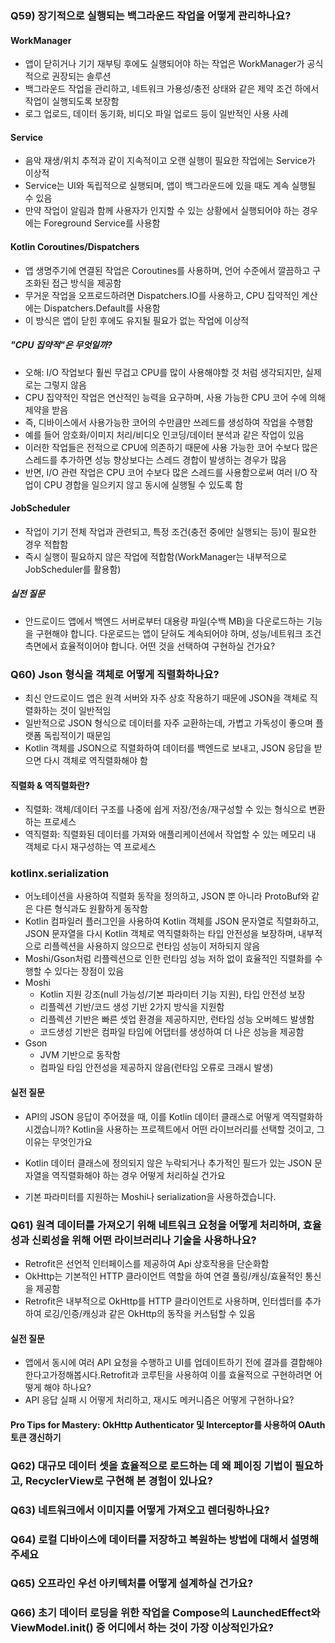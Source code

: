### Q59) 장기적으로 실행되는 백그라운드 작업을 어떻게 관리하나요?
#### WorkManager
- 앱이 닫히거나 기기 재부팅 후에도 실행되어야 하는 작업은 WorkManager가 공식적으로 권장되는 솔루션
- 백그라운드 작업을 관리하고, 네트워크 가용성/충전 상태와 같은 제약 조건 하에서 작업이 실행되도록 보장함
- 로그 업로드, 데이터 동기화, 비디오 파일 업로드 등이 일반적인 사용 사례

#### Service
- 음악 재생/위치 추적과 같이 지속적이고 오랜 실행이 필요한 작업에는 Service가 이상적
- Service는 UI와 독립적으로 실행되며, 앱이 백그라운드에 있을 때도 계속 실행될 수 있음
- 만약 작업이 알림과 함께 사용자가 인지할 수 있는 상황에서 실행되어야 하는 경우에는 Foreground Service를 사용함

#### Kotlin Coroutines/Dispatchers
- 앱 생명주기에 연결된 작업은 Coroutines를 사용하며, 언어 수준에서 깔끔하고 구조화된 접근 방식을 제공함
- 무거운 작업을 오프로드하려면 Dispatchers.IO를 사용하고, CPU 집약적인 계산에는 Dispatchers.Default를 사용함
- 이 방식은 앱이 닫힌 후에도 유지될 필요가 없는 작업에 이상적

##### "CPU 집약적"은 무엇일까?
- 오해: I/O 작업보다 훨씬 무겁고 CPU를 많이 사용해야할 것 처럼 생각되지만, 실제로는 그렇지 않음
- CPU 집약적인 작업은 연산적인 능력을 요구하며, 사용 가능한 CPU 코어 수에 의해 제약을 받음
- 즉, 디바이스에서 사용가능한 코어의 수만큼만 쓰레드를 생성하여 작업을 수행함
- 예를 들어 암호화/이미지 처리/비디오 인코딩/데이터 분석과 같은 작업이 있음
- 이러한 작업들은 전적으로 CPU에 의존하기 때문에 사용 가능한 코어 수보다 많은 스레드를 추가하면 성능 향상보다는 스레드 경합이 발생하는 경우가 많음
- 반면, I/O 관련 작업은 CPU 코어 수보다 많은 스레드를 사용함으로써 여러 I/O 작업이 CPU 경합을 일으키지 않고 동시에 실행될 수 있도록 함

#### JobScheduler
- 작업이 기기 전체 작업과 관련되고, 특정 조건(충전 중에만 실행되는 등)이 필요한 경우 적합함
- 즉시 실행이 필요하지 않은 작업에 적합함(WorkManager는 내부적으로 JobScheduler를 활용함)

##### 실전 질문
- 안드로이드 앱에서 백엔드 서버로부터 대용량 파일(수백 MB)을 다운로드하는 기능을 구현해야 합니다. 다운로드는 앱이 닫혀도 계속되어야 하며, 성능/네트워크 조건 측면에서 효율적이어야 합니다. 어떤 것을 선택하여 구현하실 건가요?

### Q60) Json 형식을 객체로 어떻게 직렬화하나요?
- 최신 안드로이드 앱은 원격 서버와 자주 상호 작용하기 때문에 JSON을 객체로 직렬화하는 것이 일반적임
- 일반적으로 JSON 형식으로 데이터를 자주 교환하는데, 가볍고 가독성이 좋으며 플랫폼 독립적이기 때문임
- Kotlin 객체를 JSON으로 직렬화하여 데이터를 백엔드로 보내고, JSON 응답을 받으면 다시 객체로 역직렬화해야 함

#### 직렬화 & 역직렬화란?
- 직렬화: 객체/데이터 구조를 나중에 쉽게 저장/전송/재구성할 수 있는 형식으로 변환하는 프로세스
- 역직렬화: 직렬화된 데이터를 가져와 애플리케이션에서 작업할 수 있는 메모리 내 객체로 다시 재구성하는 역 프로세스

### kotlinx.serialization
- 어노테이션을 사용하여 직렬화 동작을 정의하고, JSON 뿐 아니라 ProtoBuf와 같은 다른 형식과도 원활하게 동작함
- Kotlin 컴파일러 플러그인을 사용하여 Kotlin 객체를 JSON 문자열로 직렬화하고, JSON 문자열을 다시 Kotlin 객체로 역직렬화하는 타입 안전성을 보장하며, 내부적으로 리플렉션을 사용하지 않으므로 런타임 성능이 저하되지 않음
- Moshi/Gson처럼 리플렉션으로 인한 런타임 성능 저하 없이 효율적인 직렬화를 수행할 수 있다는 장점이 있음
- Moshi
  - Kotlin 지원 강조(null 가능성/기본 파라미터 기능 지원), 타입 안전성 보장
  - 리플렉션 기반/코드 생성 기반 2가지 방식을 지원함
  - 리플렉션 기반은 빠른 셋업 환경을 제공하지만, 런타임 성능 오버헤드 발생함
  - 코드생성 기반은 컴파일 타임에 어댑터를 생성하여 더 나은 성능을 제공함
- Gson
  - JVM 기반으로 동작함
  - 컴파일 타임 안전성을 제공하지 않음(런타임 오류로 크래시 발생)

#### 실전 질문
- API의 JSON 응답이 주어졌을 때, 이를 Kotlin 데이터 클래스로 어떻게 역직렬화하시겠습니까? Kotlin을 사용하는 프로젝트에서 어떤 라이브러리를 선택할 것이고, 그 이유는 무엇인가요

-  Kotlin 데이터 클래스에 정의되지 않은 누락되거나 추가적인 필드가 있는 JSON 문자열을 역직렬화해야 하는 경우 어떻게 처리하실 건가요
  - 기본 파라미터를 지원하는 Moshi나 serialization을 사용하겠습니다.

### Q61) 원격 데이터를 가져오기 위해 네트워크 요청을 어떻게 처리하며, 효율성과 신뢰성을 위해 어떤 라이브러리나 기술을 사용하나요?
- Retrofit은 선언적 인터페이스를 제공하여 Api 상호작용을 단순화함
- OkHttp는 기본적인 HTTP 클라이언트 역할을 하여 연결 풀링/캐싱/효율적인 통신을 제공함
- Retrofit은 내부적으로 OkHttp를 HTTP 클라이언트로 사용하며, 인터셉터를 추가하여 로깅/인증/캐싱과 같은 OkHttp의 동작을 커스텀할 수 있음

#### 실전 질문
- 앱에서 동시에 여러 API 요청을 수행하고 UI를 업데이트하기 전에 결과를 결합해야 한다고가정해봅시다.Retrofit과 코루틴을 사용하여 이를 효율적으로 구현하려면 어떻게 해야 하나요?
- API 응답 실패 시 어떻게 처리하고, 재시도 메커니즘은 어떻게 구현하나요?

#### Pro Tips for Mastery: OkHttp Authenticator 및 Interceptor를 사용하여 OAuth 토큰 갱신하기


### Q62) 대규모 데이터 셋을 효율적으로 로드하는 데 왜 페이징 기법이 필요하고, RecyclerView로 구현해 본 경험이 있나요?


### Q63) 네트워크에서 이미지를 어떻게 가져오고 렌더링하나요?


### Q64) 로컬 디바이스에 데이터를 저장하고 복원하는 방법에 대해서 설명해 주세요


### Q65) 오프라인 우선 아키텍처를 어떻게 설계하실 건가요?


### Q66) 초기 데이터 로딩을 위한 작업을 Compose의 LaunchedEffect와 ViewModel.init() 중 어디에서 하는 것이 가장 이상적인가요?

